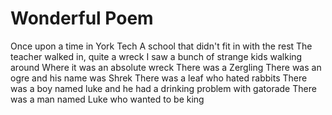 # Wonderful Poem

Once upon a time in York Tech 
A school that didn't fit in with the rest
The teacher walked in, quite a wreck
I saw a bunch of strange kids walking around
Where it was an absolute wreck
There was a Zergling
There was an ogre and his name was Shrek
There was a leaf who hated rabbits
There was a boy named luke and he had a drinking problem with gatorade
There was a man named Luke who wanted to be king